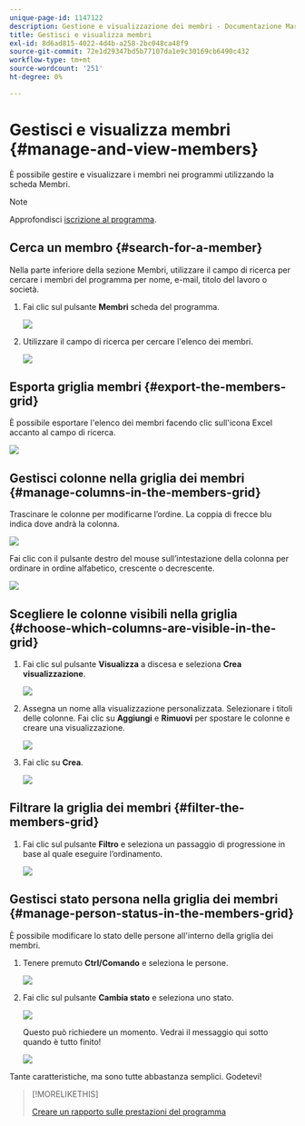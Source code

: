 ```yaml
---
unique-page-id: 1147122
description: Gestione e visualizzazione dei membri - Documentazione Marketo - Documentazione del prodotto
title: Gestisci e visualizza membri
exl-id: 8d6ad815-4022-4d4b-a258-2bc048ca48f9
source-git-commit: 72e1d29347bd5b77107da1e9c30169cb6490c432
workflow-type: tm+mt
source-wordcount: '251'
ht-degree: 0%

---
```


# Gestisci e visualizza membri {#manage-and-view-members}

È possibile gestire e visualizzare i membri nei programmi utilizzando la scheda Membri.

>[!NOTE]
>
>Approfondisci [iscrizione al programma](/help/marketo/product-docs/core-marketo-concepts/programs/creating-programs/understanding-program-membership.md).

## Cerca un membro {#search-for-a-member}

Nella parte inferiore della sezione Membri, utilizzare il campo di ricerca per cercare i membri del programma per nome, e-mail, titolo del lavoro o società.

1. Fai clic sul pulsante **Membri** scheda del programma.

   ![](assets/image2014-10-1-16-3a0-3a29.png)

1. Utilizzare il campo di ricerca per cercare l&#39;elenco dei membri.

   ![](assets/image2014-10-1-16-3a7-3a20.png)

## Esporta griglia membri {#export-the-members-grid}

È possibile esportare l&#39;elenco dei membri facendo clic sull&#39;icona Excel accanto al campo di ricerca.

![](assets/image2014-10-1-16-3a9-3a55.png)

## Gestisci colonne nella griglia dei membri {#manage-columns-in-the-members-grid}

Trascinare le colonne per modificarne l’ordine. La coppia di frecce blu indica dove andrà la colonna.

![](assets/image2014-10-1-16-3a25-3a30.png)

Fai clic con il pulsante destro del mouse sull’intestazione della colonna per ordinare in ordine alfabetico, crescente o decrescente.

![](assets/image2014-10-1-17-3a3-3a28.png)

## Scegliere le colonne visibili nella griglia {#choose-which-columns-are-visible-in-the-grid}

1. Fai clic sul pulsante **Visualizza** a discesa e seleziona **Crea visualizzazione**.

   ![](assets/image2014-10-1-16-3a32-3a43.png)

1. Assegna un nome alla visualizzazione personalizzata. Selezionare i titoli delle colonne. Fai clic su **Aggiungi** e **Rimuovi** per spostare le colonne e creare una visualizzazione.

   ![](assets/image2014-10-1-16-3a36-3a52.png)

1. Fai clic su **Crea**.

   ![](assets/image2014-10-1-16-3a38-3a7.png)

## Filtrare la griglia dei membri  {#filter-the-members-grid}

1. Fai clic sul pulsante **Filtro** e seleziona un passaggio di progressione in base al quale eseguire l’ordinamento.

   ![](assets/image2014-10-1-16-3a42-3a4.png)

## Gestisci stato persona nella griglia dei membri {#manage-person-status-in-the-members-grid}

È possibile modificare lo stato delle persone all&#39;interno della griglia dei membri.

1. Tenere premuto **Ctrl/Comando** e seleziona le persone.

   ![](assets/image2014-10-1-16-3a44-3a27.png)

1. Fai clic sul pulsante **Cambia stato** e seleziona uno stato.

   ![](assets/image2014-10-1-16-3a47-3a45.png)

   Questo può richiedere un momento. Vedrai il messaggio qui sotto quando è tutto finito!

   ![](assets/changestatusconfirm.png)

Tante caratteristiche, ma sono tutte abbastanza semplici. Godetevi!

>[!MORELIKETHIS]
>
>[Creare un rapporto sulle prestazioni del programma](/help/marketo/product-docs/core-marketo-concepts/programs/program-performance-report/create-a-program-performance-report.md)
